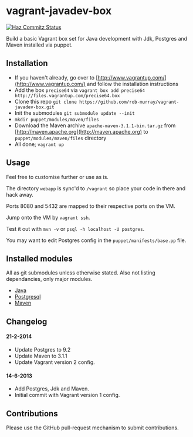vagrant-javadev-box
================

[![Haz Commitz Status](http://haz-commitz.herokuapp.com/repos/rob-murray/vagrant-javadev-box/badge.svg)](http://haz-commitz.herokuapp.com/repos/rob-murray/vagrant-javadev-box)

Build a basic Vagrant box set for Java development with Jdk, Postgres and Maven installed via puppet.

## Installation

* If you haven't already, go over to [http://www.vagrantup.com/](http://www.vagrantup.com/) and follow the installation instructions
* Add the box `precise64` via `vagrant box add precise64 http://files.vagrantup.com/precise64.box`
* Clone this repo `git clone https://github.com/rob-murray/vagrant-javadev-box.git`
* Init the submodules `git submodule update --init`
* `mkdir puppet/modules/maven/files`
* Download the Maven archive `apache-maven-3.1.1-bin.tar.gz` from [http://maven.apache.org](http://maven.apache.org) to `puppet/modules/maven/files` directory
* All done; `vagrant up`

## Usage

Feel free to customise further or use as is.

The directory `webapp` is sync'd to `/vagrant` so place your code in there and hack away.

Ports 8080 and 5432 are mapped to their respective ports on the VM.

Jump onto the VM by `vagrant ssh`.

Test it out with `mvn -v` or `psql -h localhost -U postgres`.

You may want to edit Postgres config in the `puppet/manifests/base.pp` file.


## Installed modules

All as git submodules unless otherwise stated. Also not listing dependancies, only major modules.

* [Java](https://github.com/puppetlabs/puppetlabs-java)
* [Postgresql](https://github.com/puppetlabs/puppet-postgresql)
* [Maven](https://github.com/7terminals/puppet-maven)

## Changelog

#### 21-2-2014

* Update Postgres to 9.2
* Update Maven to 3.1.1
* Update Vagrant version 2 config.

#### 14-6-2013

* Add Postgres, Jdk and Maven.
* Initial commit with Vagrant version 1 config.


## Contributions

Please use the GitHub pull-request mechanism to submit contributions.
